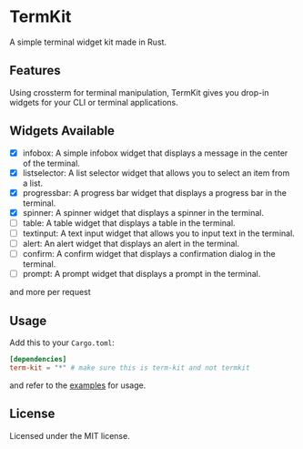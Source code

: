 # TermKit

A simple terminal widget kit made in Rust.

## Features

Using crossterm for terminal manipulation, TermKit gives you drop-in widgets for your CLI or terminal applications.

## Widgets Available


- [x] infobox: A simple infobox widget that displays a message in the center of the terminal.
- [x] listselector: A list selector widget that allows you to select an item from a list.
- [x] progressbar: A progress bar widget that displays a progress bar in the terminal.
- [x] spinner: A spinner widget that displays a spinner in the terminal.
- [ ] table: A table widget that displays a table in the terminal.
- [ ] textinput: A text input widget that allows you to input text in the terminal.
- [ ] alert: An alert widget that displays an alert in the terminal.
- [ ] confirm: A confirm widget that displays a confirmation dialog in the terminal.
- [ ] prompt: A prompt widget that displays a prompt in the terminal.

and more per request

## Usage

Add this to your `Cargo.toml`:

```toml
[dependencies]
term-kit = "*" # make sure this is term-kit and not termkit
```
and refer to the [examples](examples) for usage.

## License

Licensed under the MIT license.